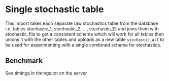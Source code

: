 # Single stochastic table

This import takes each separate raw stochastics table from the database i.e. tables stochastic_1, stochastic_2, ..., stochastic_12 and joins them with stochastic_file to get a consistent schema which will work for all tables then unions it with the other tables and uploads as a new table `stochastic_all` to be used for experimenting with a single combined schema for stochastics.

## Benchmark

See timings in timings.txt on the server
